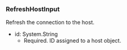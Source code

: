 ### RefreshHostInput
Refresh the connection to the host.

- id: System.String
  - Required. ID assigned to a host object.
